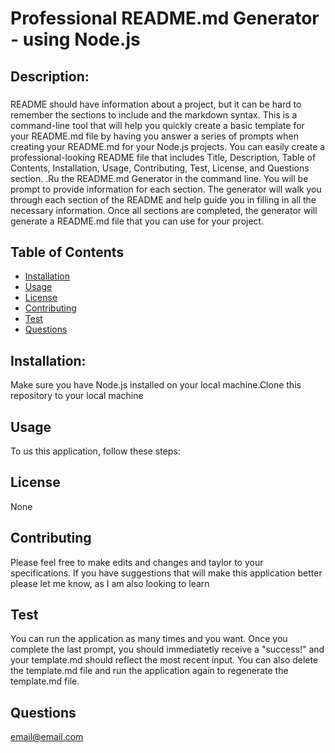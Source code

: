 # Professional README.md  Generator -  using Node.js

  

  ## Description: 
  ###
  README should have information about a project, but it can be hard to remember the sections to include and the markdown syntax.  This is a command-line tool that will help you quickly create a basic template for your README.md file by having you answer a series of prompts when creating your README.md for your Node.js projects. You can easily create a professional-looking README file that includes Title, Description, Table of Contents, Installation, Usage, Contributing, Test, License, and Questions section. .Ru the README.md Generator in the command line.  You will be prompt to provide information for each section. The generator will walk you through each section of the README  and help guide you in filling in all the necessary information. Once all sections are completed, the generator will generate a README.md file that you can use for your project.

  ## Table of Contents

  - [Installation](#installation)
  - [Usage](#usage)
  - [License](#license)
  - [Contributing](#contributing)
  - [Test](#test)
  - [Questions](#questions)
 

  ## Installation:
  Make sure you have Node.js installed on your local machine.Clone this repository to your local machine
  
  ## Usage
  To us this application,  follow these steps:

  ## License
  None

  ## Contributing

  Please feel free to make edits and changes and taylor to your specifications. If you have suggestions that will make this application better please let me know, as I am also looking to learn
  
  ## Test
  You can run the application as many times and you want.  Once you complete the last prompt, you should immediatetly receive a "success!" and your template.md should reflect the most recent input.  You can also delete the template.md file and run the application again to regenerate the template.md file. 
  
  ## Questions
  email@email.com